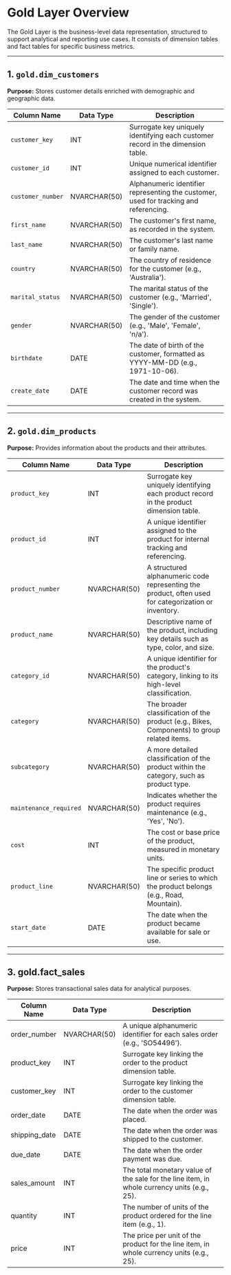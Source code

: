 # Gold Layer Overview
The Gold Layer is the business-level data representation, structured to support analytical and reporting use cases. It consists of dimension tables and fact tables for specific business metrics.

---

## 1. `gold.dim_customers`
**Purpose:** Stores customer details enriched with demographic and geographic data.

| Column Name        | Data Type     | Description                                                                 |
|--------------------|---------------|-----------------------------------------------------------------------------|
| `customer_key`     | INT           | Surrogate key uniquely identifying each customer record in the dimension table. |
| `customer_id`      | INT           | Unique numerical identifier assigned to each customer.                      |
| `customer_number`  | NVARCHAR(50)  | Alphanumeric identifier representing the customer, used for tracking and referencing. |
| `first_name`       | NVARCHAR(50)  | The customer's first name, as recorded in the system.                       |
| `last_name`        | NVARCHAR(50)  | The customer's last name or family name.                                    |
| `country`          | NVARCHAR(50)  | The country of residence for the customer (e.g., 'Australia').              |
| `marital_status`   | NVARCHAR(50)  | The marital status of the customer (e.g., 'Married', 'Single').             |
| `gender`           | NVARCHAR(50)  | The gender of the customer (e.g., 'Male', 'Female', 'n/a').                 |
| `birthdate`        | DATE          | The date of birth of the customer, formatted as YYYY-MM-DD (e.g., 1971-10-06). |
| `create_date`      | DATE          | The date and time when the customer record was created in the system.       |

---

## 2. `gold.dim_products`
**Purpose:** Provides information about the products and their attributes.

| Column Name               | Data Type     | Description                                                                 |
|---------------------------|---------------|-----------------------------------------------------------------------------|
| `product_key`             | INT           | Surrogate key uniquely identifying each product record in the product dimension table. |
| `product_id`              | INT           | A unique identifier assigned to the product for internal tracking and referencing. |
| `product_number`          | NVARCHAR(50)  | A structured alphanumeric code representing the product, often used for categorization or inventory. |
| `product_name`            | NVARCHAR(50)  | Descriptive name of the product, including key details such as type, color, and size. |
| `category_id`             | NVARCHAR(50)  | A unique identifier for the product's category, linking to its high-level classification. |
| `category`                | NVARCHAR(50)  | The broader classification of the product (e.g., Bikes, Components) to group related items. |
| `subcategory`             | NVARCHAR(50)  | A more detailed classification of the product within the category, such as product type. |
| `maintenance_required`    | NVARCHAR(50)  | Indicates whether the product requires maintenance (e.g., 'Yes', 'No').     |
| `cost`                    | INT           | The cost or base price of the product, measured in monetary units.          |
| `product_line`            | NVARCHAR(50)  | The specific product line or series to which the product belongs (e.g., Road, Mountain). |
| `start_date`              | DATE          | The date when the product became available for sale or use.                 |

---

## 3. gold.fact_sales

**Purpose:** Stores transactional sales data for analytical purposes.

| Column Name     | Data Type       | Description |
|---------------|----------------|-------------|
| order_number  | NVARCHAR(50)   | A unique alphanumeric identifier for each sales order (e.g., 'SO54496'). |
| product_key   | INT            | Surrogate key linking the order to the product dimension table. |
| customer_key  | INT            | Surrogate key linking the order to the customer dimension table. |
| order_date    | DATE           | The date when the order was placed. |
| shipping_date | DATE           | The date when the order was shipped to the customer. |
| due_date      | DATE           | The date when the order payment was due. |
| sales_amount  | INT            | The total monetary value of the sale for the line item, in whole currency units (e.g., 25). |
| quantity      | INT            | The number of units of the product ordered for the line item (e.g., 1). |
| price        | INT             | The price per unit of the product for the line item, in whole currency units (e.g., 25). |